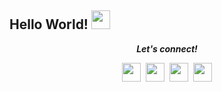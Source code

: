## Hello World! <img src="https://github.com/masokky/masokky/blob/master/assets/Hi.gif" width="30px"></h2>

<p align="center">
  <i><b>Let's connect!</b></i>

  <p align="center">
    <a href="https://www.linkedin.com/in/masokky/" target="_blank" alt="Linkedin"><img src="https://github.com/masokky/masokky/blob/master/assets/linkedin.png" height="30" width="30"></a>&nbsp;
    <a href="https://www.instagram.com/masokky_" target="_blank" alt="Instagram"><img src="https://github.com/masokky/masokky/blob/master/assets/instagram.png" height="30" width="30"></a>&nbsp;
     <a href="https://t.me/at_masokky" target="_blank" alt="Telegram"><img src="https://github.com/masokky/masokky/blob/master/assets/telegram.png" height="30" width="30"></a>&nbsp;
     <a href="https://masokky.com/" target="_blank" alt="Mas Okky"><img src="https://github.com/masokky/masokky/blob/master/assets/globe.png" height="30" width="30"></a><br>
  </p>
</p>
